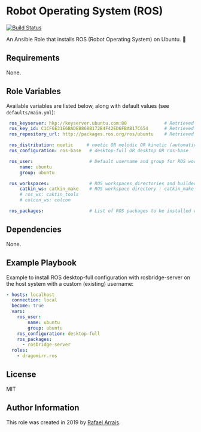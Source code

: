 Robot Operating System (ROS)
=========

[![Build Status](https://travis-ci.com/dragomirr/ansible-role-ros.svg?branch=master)](https://travis-ci.com/dragomirr/ansible-role-ros)

An Ansible Role that installs ROS (Robot Operating System) on Ubuntu. 🤖

Requirements
------------

None.

Role Variables
--------------

Available variables are listed below, along with default values (see `defaults/main.yml`):

   ```yaml
    ros_keyserver: hkp://keyserver.ubuntu.com:80              # Retrieved from ROS Installation instructions
    ros_key_id: C1CF6E31E6BADE8868B172B4F42ED6FBAB17C654      # Retrieved from ROS Installation instructions
    ros_repository_url: http://packages.ros.org/ros/ubuntu    # Retrieved from ROS Installation instructions

    ros_distribution: noetic     # noetic OR melodic OR kinetic (automatically discoverable according to Ubuntu version)
    ros_configuration: ros-base   # desktop-full OR desktop OR ros-base

    ros_user:                     # Default username and group for ROS workspace installation
        name: ubuntu
        group: ubuntu

    ros_workspaces:               # ROS workspaces directories and builders definition
        catkin_ws: catkin_make    # ROS workspace directory : catkin_make OR catkin_tools OR colcon
        # ros_ws: caktin_tools
        # colcon_ws: colcon

    ros_packages:                 # List of ROS packages to be installed without ros-<distro> prefix
   ```

Dependencies
------------

None.

Example Playbook
----------------

Example to install ROS desktop-full configuration with rosbridge-server on the host system with a custom (existing) username:

   ```yaml
   - hosts: localhost
     connection: local
     become: true
     vars:
       ros_user:
           name: ubuntu
           group: ubuntu
       ros_configuration: desktop-full
       ros_packages:
         - rosbridge-server
     roles:
       - dragomirr.ros
   ```


License
-------

MIT

Author Information
------------------

This role was created in 2019 by [Rafael Arrais](https://github.com/rarrais).
